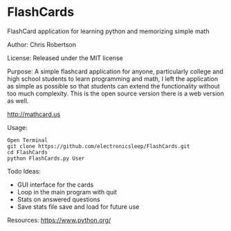 FlashCards
==========

FlashCard application for learning python and memorizing simple math

Author: Chris Robertson

License: Released under the MIT license

Purpose: A simple flashcard application for anyone, particularly college and high school students to learn programming and math, I left the application as simple as possible so that students can extend the functionality without too much complexity. This is the open source version there is a web version as well. 

http://mathcard.us

Usage:
```
Open Terminal
git clone https://github.com/electronicsleep/FlashCards.git
cd FlashCards
python FlashCards.py User
```

Todo Ideas:
* GUI interface for the cards
* Loop in the main program with quit
* Stats on answered questions
* Save stats file save and load for future use

Resources:
https://www.python.org/
